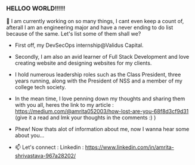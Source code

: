 ### HELLOO WORLD!!!!!

🔭 I am currently working on so many things, I cant even keep a count of, afterall I am an engineering major and have a never ending to do list because of the same.
Let's list some of them shall we?
- First off, my DevSecOps internship@Validus Capital.
- Secondly, I am also an avid learner of Full Stack Development and love creating website and designing websites for my clients.
- I hold numerous leadership roles such as the Class President, three years running, along with the President of NSS and a member of my college tech society.
- In the mean time, I love penning down my thoughts and sharing them with you all, heres the link to my article : https://medium.com/@amrita052003/how-lost-are-you-68f8d3cf9d31 (give it a read and lmk your thoughts in the comments :) )

- Phew! Now thats alot of information about me, now I wanna hear some about you...
  
- 📫 Let's connect : Linkedin : https://www.linkedin.com/in/amrita-shrivastava-967a28202/ 
